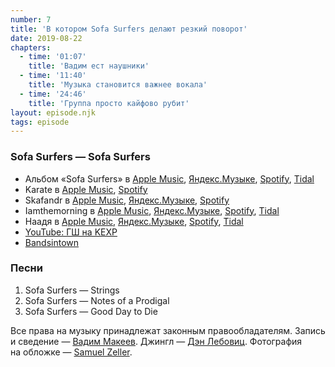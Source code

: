 ```yaml
---
number: 7
title: 'В котором Sofa Surfers делают резкий поворот'
date: 2019-08-22
chapters:
  - time: '01:07'
    title: 'Вадим ест наушники'
  - time: '11:40'
    title: 'Музыка становится важнее вокала'
  - time: '24:46'
    title: 'Группа просто кайфово рубит'
layout: episode.njk
tags: episode
---
```


### Sofa Surfers — Sofa Surfers

- Альбом «Sofa Surfers» в
  [Apple Music](https://music.apple.com/album/92295021),
  [Яндекс.Музыке](https://music.yandex.ru/album/5321638),
  [Spotify](https://open.spotify.com/album/4RLqns1YIqTCqZzC0YE3D8),
  [Tidal](https://tidal.com/browse/album/88058761)
- Karate в
  [Apple Music](https://itunes.apple.com/artist/6086922),
  [Spotify](https://open.spotify.com/artist/6U26vGPwnCQcNDr9Dpj0Y0)
- Skafandr в
  [Apple Music](https://music.apple.com/artist/314111576),
  [Яндекс.Музыке](https://music.yandex.ru/artist/4245882),
  [Spotify](https://open.spotify.com/artist/2NOHES6aQCMGz6pv2wprlR)
- Iamthemorning в
  [Apple Music](https://music.apple.com/artist/620341592),
  [Яндекс.Музыке](https://music.yandex.ru/artist/2641558),
  [Spotify](https://open.spotify.com/artist/7xmvkKWYKuJGhmQmuoL7CS),
  [Tidal](https://tidal.com/browse/artist/4958692)
- Наадя в
  [Apple Music](https://music.apple.com/artist/676117776),
  [Яндекс.Музыке](https://music.yandex.ru/artist/2203814),
  [Spotify](https://open.spotify.com/artist/3lpOdmjFszBSvvTLSG8zAh),
  [Tidal](https://tidal.com/browse/artist/5028939)
- [YouTube: ГШ на KEXP](https://youtu.be/qGREPm3SAFw)
- [Bandsintown](https://www.bandsintown.com/)

### Песни

1. Sofa Surfers — Strings
2. Sofa Surfers — Notes of a Prodigal
3. Sofa Surfers — Good Day to Die

Все права на музыку принадлежат законным правообладателям.
Запись и сведение — [Вадим Макеев](https://twitter.com/pepelsbey).
Джингл — [Дэн Лебовиц](https://www.youtube.com/channel/UC38A5qHrlc_Zgua7vL4b96w).
Фотография на обложке — [Samuel Zeller](https://unsplash.com/photos/BgrJ7KBikgU).
